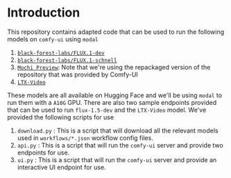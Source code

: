 # Introduction

This repository contains adapted code that can be used to run the following models on `comfy-ui` using `modal`

1. [`black-forest-labs/FLUX.1-dev`](https://huggingface.co/black-forest-labs/FLUX.1-dev)
2. [`black-forest-labs/FLUX.1-schnell`](https://huggingface.co/black-forest-labs/FLUX.1-schnell)
3. [`Mochi Preview`](https://huggingface.co/Comfy-Org/mochi_preview_repackaged): Note that we're using the repackaged version of the repository that was provided by Comfy-UI
4. [`LTX-Video`](https://huggingface.co/Lightricks/LTX-Video)

These models are all available on Hugging Face and we'll be using `modal` to run them with a `A10G` GPU. There are also two sample endpoints provided that can be used to run `flux-1.5-dev` and the `LTX-Video` model. We've provided the following scripts for use

1. `download.py` : This is a script that will download all the relevant models used in `workflows/*.json` workflow config files.
2. `api.py` : This is a script that will run the `comfy-ui` server and provide two endpoints for use.
3. `ui.py` : This is a script that will run the `comfy-ui` server and provide an interactive UI endpoint for use.
